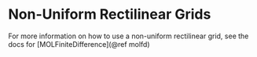 # Non-Uniform Rectilinear Grids

For more information on how to use a non-uniform rectilinear grid, see the docs for [MOLFiniteDifference](@ref molfd)